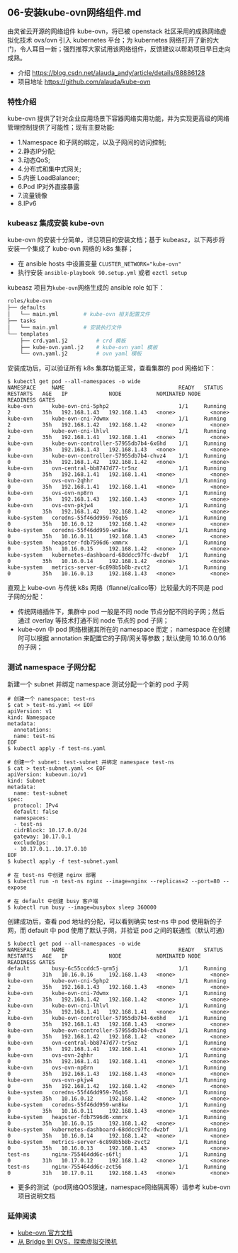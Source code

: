 ## 06-安装kube-ovn网络组件.md

由灵雀云开源的网络组件 kube-ovn，将已被 openstack 社区采用的成熟网络虚拟化技术 ovs/ovn 引入 kubernetes 平台；为 kubernetes 网络打开了新的大门，令人耳目一新；强烈推荐大家试用该网络组件，反馈建议以帮助项目早日走向成熟。

- 介绍 https://blog.csdn.net/alauda_andy/article/details/88886128
- 项目地址 https://github.com/alauda/kube-ovn

### 特性介绍

kube-ovn 提供了针对企业应用场景下容器网络实用功能，并为实现更高级的网络管理控制提供了可能性；现有主要功能:

- 1.Namespace 和子网的绑定，以及子网间的访问控制;
- 2.静态IP分配;
- 3.动态QoS;
- 4.分布式和集中式网关;
- 5.内嵌 LoadBalancer;
- 6.Pod IP对外直接暴露
- 7.流量镜像
- 8.IPv6

### kubeasz 集成安装 kube-ovn

kube-ovn 的安装十分简单，详见项目的安装文档；基于 kubeasz，以下两步将安装一个集成了 kube-ovn 网络的 k8s 集群；

- 在 ansible hosts 中设置变量 `CLUSTER_NETWORK="kube-ovn"`
- 执行安装 `ansible-playbook 90.setup.yml` 或者 `ezctl setup`

kubeasz 项目为`kube-ovn`网络生成的 ansible role 如下：

``` bash
roles/kube-ovn
├── defaults
│   └── main.yml		# kube-ovn 相关配置文件
├── tasks
│   └── main.yml		# 安装执行文件
└── templates
    ├── crd.yaml.j2	        # crd 模板
    ├── kube-ovn.yaml.j2	# kube-ovn yaml 模板
    └── ovn.yaml.j2		    # ovn yaml 模板

```

安装成功后，可以验证所有 k8s 集群功能正常，查看集群的 pod 网络如下：

```
$ kubectl get pod --all-namespaces -o wide
NAMESPACE     NAME                                    READY   STATUS    RESTARTS   AGE   IP             NODE           NOMINATED NODE   READINESS GATES
kube-ovn      kube-ovn-cni-5php2                      1/1     Running   2          35h   192.168.1.43   192.168.1.43   <none>           <none>
kube-ovn      kube-ovn-cni-7dwmx                      1/1     Running   2          35h   192.168.1.42   192.168.1.42   <none>           <none>
kube-ovn      kube-ovn-cni-lhlvl                      1/1     Running   2          35h   192.168.1.41   192.168.1.41   <none>           <none>
kube-ovn      kube-ovn-controller-57955db7b4-6x6hd    1/1     Running   0          35h   192.168.1.43   192.168.1.43   <none>           <none>
kube-ovn      kube-ovn-controller-57955db7b4-chvz4    1/1     Running   0          35h   192.168.1.42   192.168.1.42   <none>           <none>
kube-ovn      ovn-central-bb8747d77-tr5nz             1/1     Running   0          35h   192.168.1.41   192.168.1.41   <none>           <none>
kube-ovn      ovs-ovn-2qhhr                           1/1     Running   0          35h   192.168.1.41   192.168.1.41   <none>           <none>
kube-ovn      ovs-ovn-np8rn                           1/1     Running   0          35h   192.168.1.43   192.168.1.43   <none>           <none>
kube-ovn      ovs-ovn-pkjw4                           1/1     Running   0          35h   192.168.1.42   192.168.1.42   <none>           <none>
kube-system   coredns-55f46dd959-76qb5                1/1     Running   0          35h   10.16.0.12     192.168.1.42   <none>           <none>
kube-system   coredns-55f46dd959-wn8kw                1/1     Running   0          35h   10.16.0.11     192.168.1.43   <none>           <none>
kube-system   heapster-fdb7596d6-xmmrx                1/1     Running   0          35h   10.16.0.15     192.168.1.42   <none>           <none>
kube-system   kubernetes-dashboard-68ddcc97fc-dwzbf   1/1     Running   0          35h   10.16.0.14     192.168.1.42   <none>           <none>
kube-system   metrics-server-6c898b5b8b-zvct2         1/1     Running   0          35h   10.16.0.13     192.168.1.43   <none>           <none>
```

直观上 kube-ovn 与传统 k8s 网络（flannel/calico等）比较最大的不同是 pod 子网的分配：

- 传统网络插件下，集群中 pod 一般是不同 node 节点分配不同的子网；然后通过 overlay 等技术打通不同 node 节点的 pod 子网；
- kube-ovn 中 pod 网络根据其所在的 namespace 而定； namespace 在创建时可以根据 annotation 来配置它的子网/网关等参数；默认使用 10.16.0.0/16 的子网；

### 测试 namespace 子网分配

新建一个 subnet 并绑定 namespace 测试分配一个新的 pod 子网

```
# 创建一个 namespace: test-ns
$ cat > test-ns.yaml << EOF
apiVersion: v1
kind: Namespace
metadata:
  annotations:
  name: test-ns
EOF
$ kubectl apply -f test-ns.yaml

# 创建一个 subnet: test-subnet 并绑定 namespace test-ns
$ cat > test-subnet.yaml << EOF
apiVersion: kubeovn.io/v1
kind: Subnet
metadata:
  name: test-subnet
spec:
  protocol: IPv4
  default: false
  namespaces:
  - test-ns
  cidrBlock: 10.17.0.0/24
  gateway: 10.17.0.1
  excludeIps:
  - 10.17.0.1..10.17.0.10
EOF
$ kubectl apply -f test-subnet.yaml

# 在 test-ns 中创建 nginx 部署
$ kubectl run -n test-ns nginx --image=nginx --replicas=2 --port=80 --expose

# 在 default 中创建 busy 客户端
$ kubectl run busy --image=busybox sleep 360000
```

创建成功后，查看 pod 地址的分配，可以看到确实 test-ns 中 pod 使用新的子网，而 default 中 pod 使用了默认子网，并验证 pod 之间的联通性（默认可通）

```
$ kubectl get pod --all-namespaces -o wide
NAMESPACE     NAME                                    READY   STATUS    RESTARTS   AGE   IP             NODE           NOMINATED NODE   READINESS GATES
default       busy-6c55ccddc5-qrm5j                   1/1     Running   0          31h   10.16.0.16     192.168.1.43   <none>           <none>
kube-ovn      kube-ovn-cni-5php2                      1/1     Running   2          35h   192.168.1.43   192.168.1.43   <none>           <none>
kube-ovn      kube-ovn-cni-7dwmx                      1/1     Running   2          35h   192.168.1.42   192.168.1.42   <none>           <none>
kube-ovn      kube-ovn-cni-lhlvl                      1/1     Running   2          35h   192.168.1.41   192.168.1.41   <none>           <none>
kube-ovn      kube-ovn-controller-57955db7b4-6x6hd    1/1     Running   0          35h   192.168.1.43   192.168.1.43   <none>           <none>
kube-ovn      kube-ovn-controller-57955db7b4-chvz4    1/1     Running   0          35h   192.168.1.42   192.168.1.42   <none>           <none>
kube-ovn      ovn-central-bb8747d77-tr5nz             1/1     Running   0          35h   192.168.1.41   192.168.1.41   <none>           <none>
kube-ovn      ovs-ovn-2qhhr                           1/1     Running   0          35h   192.168.1.41   192.168.1.41   <none>           <none>
kube-ovn      ovs-ovn-np8rn                           1/1     Running   0          35h   192.168.1.43   192.168.1.43   <none>           <none>
kube-ovn      ovs-ovn-pkjw4                           1/1     Running   0          35h   192.168.1.42   192.168.1.42   <none>           <none>
kube-system   coredns-55f46dd959-76qb5                1/1     Running   0          35h   10.16.0.12     192.168.1.42   <none>           <none>
kube-system   coredns-55f46dd959-wn8kw                1/1     Running   0          35h   10.16.0.11     192.168.1.43   <none>           <none>
kube-system   heapster-fdb7596d6-xmmrx                1/1     Running   0          35h   10.16.0.15     192.168.1.42   <none>           <none>
kube-system   kubernetes-dashboard-68ddcc97fc-dwzbf   1/1     Running   0          35h   10.16.0.14     192.168.1.42   <none>           <none>
kube-system   metrics-server-6c898b5b8b-zvct2         1/1     Running   0          35h   10.16.0.13     192.168.1.43   <none>           <none>
test-ns       nginx-755464dd6c-s6flj                  1/1     Running   0          31h   10.17.0.12     192.168.1.42   <none>           <none>
test-ns       nginx-755464dd6c-zct56                  1/1     Running   0          31h   10.17.0.11     192.168.1.43   <none>           <none>
```

- 更多的测试（pod网络QOS限速，namespace网络隔离等）请参考 kube-ovn 项目说明文档

### 延伸阅读

- [kube-ovn 官方文档](https://github.com/alauda/kube-ovn/tree/master/docs)
- [从 Bridge 到 OVS，探索虚拟交换机](https://www.cnblogs.com/bakari/p/8097439.html)
